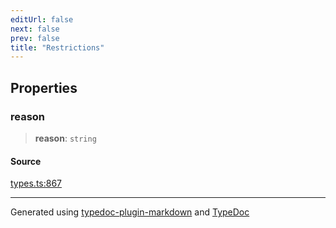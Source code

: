 ```yaml
---
editUrl: false
next: false
prev: false
title: "Restrictions"
---
```


## Properties

### reason

> **reason**: `string`

#### Source

[types.ts:867](https://github.com/fostertheweb/spotify-web-sdk/blob/9d7441b/src/types.ts#L867)

***

Generated using [typedoc-plugin-markdown](https://www.npmjs.com/package/typedoc-plugin-markdown) and [TypeDoc](https://typedoc.org/)
